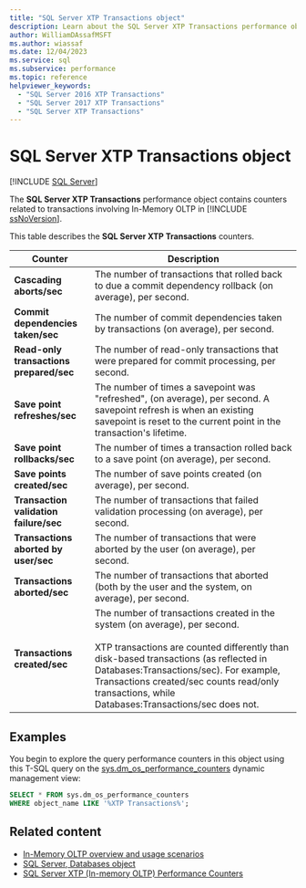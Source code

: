 ```yaml
---
title: "SQL Server XTP Transactions object"
description: Learn about the SQL Server XTP Transactions performance object, which contains counters related to transactions involving In-Memory OLTP in SQL Server.
author: WilliamDAssafMSFT
ms.author: wiassaf
ms.date: 12/04/2023
ms.service: sql
ms.subservice: performance
ms.topic: reference
helpviewer_keywords:
  - "SQL Server 2016 XTP Transactions"
  - "SQL Server 2017 XTP Transactions"
  - "SQL Server XTP Transactions"
---
```

# SQL Server XTP Transactions object
 [!INCLUDE [SQL Server](../../includes/applies-to-version/sqlserver.md)]

  The **SQL Server XTP Transactions** performance object contains counters related to transactions involving In-Memory OLTP in [!INCLUDE [ssNoVersion](../../includes/ssnoversion-md.md)].  
  
 This table describes the **SQL Server XTP Transactions** counters.  
  
|Counter|Description|  
|-------------|-----------------|  
|**Cascading aborts/sec**|The number of transactions that rolled back to due a commit dependency rollback (on average), per second.|  
|**Commit dependencies taken/sec**|The number of commit dependencies taken by transactions (on average), per second.|  
|**Read-only transactions prepared/sec**|The number of read-only transactions that were prepared for commit processing, per second.|  
|**Save point refreshes/sec**|The number of times a savepoint was "refreshed", (on average), per second. A savepoint refresh is when an existing savepoint is reset to the current point in the transaction's lifetime.|  
|**Save point rollbacks/sec**|The number of times a transaction rolled back to a save point (on average), per second.|  
|**Save points created/sec**|The number of save points created (on average), per second.|  
|**Transaction validation failure/sec**|The number of transactions that failed validation processing (on average), per second.|  
|**Transactions aborted by user/sec**|The number of transactions that were aborted by the user (on average), per second.|  
|**Transactions aborted/sec**|The number of transactions that aborted (both by the user and the system, on average), per second.|  
|**Transactions created/sec**|The number of transactions created in the system (on average), per second.<br /><br /> XTP transactions are counted differently than disk-based transactions (as reflected in Databases:Transactions/sec). For example, Transactions created/sec counts read/only transactions, while Databases:Transactions/sec does not.|  
  
 
## Examples

You begin to explore the query performance counters in this object using this T-SQL query on the [sys.dm_os_performance_counters](../system-dynamic-management-views/sys-dm-os-performance-counters-transact-sql.md) dynamic management view:

```sql
SELECT * FROM sys.dm_os_performance_counters
WHERE object_name LIKE '%XTP Transactions%';
``` 

## Related content

- [In-Memory OLTP overview and usage scenarios](../in-memory-oltp/overview-and-usage-scenarios.md)
- [SQL Server, Databases object](sql-server-databases-object.md)
- [SQL Server XTP (In-memory OLTP) Performance Counters](sql-server-xtp-in-memory-oltp-performance-counters.md)
